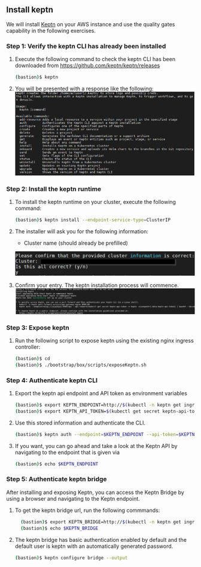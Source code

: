 ## Install keptn

We will install [Keptn](https://keptn.sh/) on your AWS instance and use the quality gates capability in the following exercises.

### Step 1: Verify the keptn CLI has already been installed

1. Execute the following command to check the keptn CLI has been downloaded from https://github.com/keptn/keptn/releases

    ```bash
    (bastion)$ keptn
    ```

1. You will be presented with a response like the following:
![keptn](../../../assets/images/keptn-cli-response1.png)


### Step 2: Install the keptn runtime

1. To install the keptn runtime on your cluster, execute the following command:

    ```bash
    (bastion)$ keptn install --endpoint-service-type=ClusterIP
    ```

1. The installer will ask you for the following information:
    - Cluster name (should already be prefilled)

    ![keptn](../../../assets/images/keptn-Install.png)


1. Confirm your entry. The keptn installation process will commence.
![keptn_install](../../../assets/images/keptn_installation_logs.png)

### Step 3: Expose keptn

1. Run the following script to expose keptn using the existing nginx ingress controller:

    ```bash
    (bastion)$ cd
    (bastion)$ ./bootstrap/box/scripts/exposeKeptn.sh
    ```

### Step 4: Authenticate keptn CLI

1. Export the keptn api endpoint and API token as environment variables

    ```bash
    (bastion)$ export KEPTN_ENDPOINT=http://$(kubectl -n keptn get ingress keptn -ojsonpath='{.spec.rules[0].host}')/api
    (bastion)$ export KEPTN_API_TOKEN=$(kubectl get secret keptn-api-token -n keptn -ojsonpath={.data.keptn-api-token} | base64 --decode)
    ```

1. Use this stored information and authenticate the CLI.

    ```bash
    (bastion)$ keptn auth --endpoint=$KEPTN_ENDPOINT --api-token=$KEPTN_API_TOKEN
    ```

1. If you want, you can go ahead and take a look at the Keptn API by navigating to the endpoint that is given via

    ```bash
    (bastion)$ echo $KEPTN_ENDPOINT
    ```

### Step 5: Authenticate keptn bridge

After installing and exposing Keptn, you can access the Keptn Bridge by using a browser and navigating to the Keptn endpoint.

1. To get the keptn bridge url, run the following commmands:

    ```bash
      (bastion)$ export KEPTN_BRIDGE=http://$(kubectl -n keptn get ingress keptn -ojsonpath='{.spec.rules[0].host}')/bridge
      (bastion)$ echo $KEPTN_BRIDGE
    ```

1. The keptn bridge has basic authentication enabled by default and the default user is keptn with an automatically generated password.

    ```bash
    (bastion)$ keptn configure bridge --output
    ```